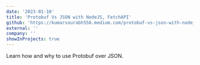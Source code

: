 ```yaml
---
date: '2023-01-10'
title: 'Protobuf Vs JSON with NodeJS, FetchAPI'
github: 'https://kumarsourabh556.medium.com/protobuf-vs-json-with-nodejs-fetchapi-aec0304c6f9d'
external: ''
company: ''
showInProjects: true
---
```


Learn how and why to use Protobuf over JSON.
